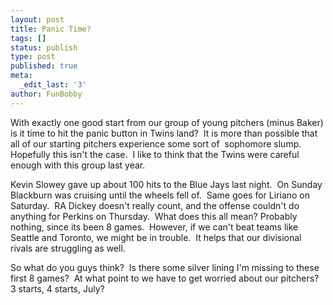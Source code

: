 ```yaml
---
layout: post
title: Panic Time?
tags: []
status: publish
type: post
published: true
meta:
  _edit_last: '3'
author: FunBobby
---
```

With exactly one good start from our group of young pitchers (minus Baker) is it time to hit the panic button in Twins land?  It is more than possible that all of our starting pitchers experience some sort of  sophomore slump.  Hopefully this isn't the case.  I like to think that the Twins were careful enough with this group last year. 

Kevin Slowey gave up about 100 hits to the Blue Jays last night.  On Sunday Blackburn was cruising until the wheels fell of.  Same goes for Liriano on Saturday.  RA Dickey doesn't really count, and the offense couldn't do anything for Perkins on Thursday.  What does this all mean? Probably nothing, since its been 8 games.  However, if we can't beat teams like Seattle and Toronto, we might be in trouble.  It helps that our divisional rivals are struggling as well.

So what do you guys think?  Is there some silver lining I'm missing to these first 8 games?  At what point to we have to get worried about our pitchers? 3 starts, 4 starts, July?
